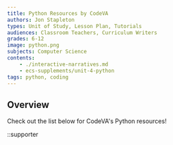 ```yaml
---
title: Python Resources by CodeVA
authors: Jon Stapleton
types: Unit of Study, Lesson Plan, Tutorials
audiences: Classroom Teachers, Curriculum Writers
grades: 6-12
image: python.png
subjects: Computer Science
contents:
    - ./interactive-narratives.md
    - ecs-supplements/unit-4-python
tags: python, coding
---
```


## Overview

Check out the list below for CodeVA's Python resources!

::supporter